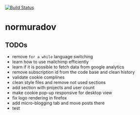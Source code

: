 [![Build Status](https://dev.azure.com/normuradov0143/normuradov/_apis/build/status/pharrukh.normuradov?branchName=master)](https://dev.azure.com/normuradov0143/normuradov/_build/latest?definitionId=2&branchName=master)

# normuradov

## TODOs

- remove `for a while` language switching
- learn how to use mailchimp efficiently
- learn if it is possible to fetch data from google analytics
- remove subscription id from the code base and clean history
- validate cookie complines
- clean style files and remove not used sections
- add section with projects and user count
- make cookie pop-up responsive for desktop view
- fix logo rendering in firefox
- add micro-blogging tab and move posts there
- test
